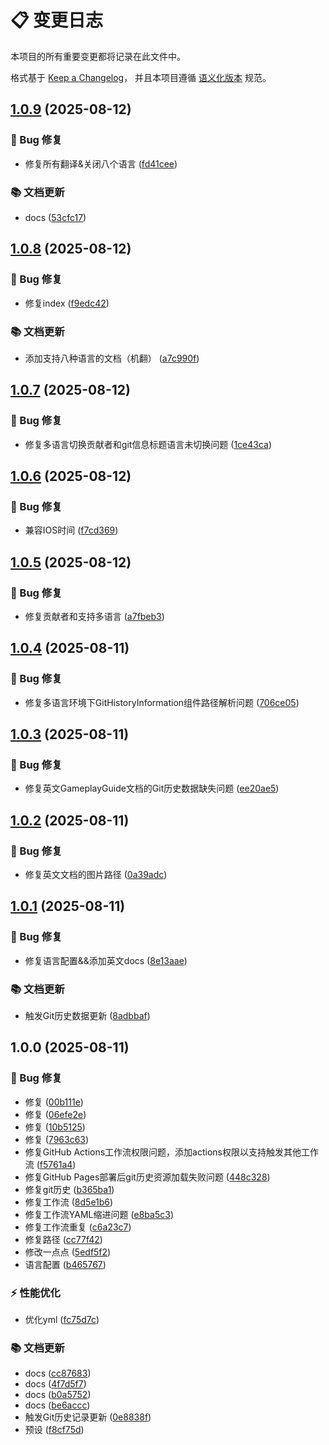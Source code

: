 # 📋 变更日志

本项目的所有重要变更都将记录在此文件中。

格式基于 [Keep a Changelog](https://keepachangelog.com/zh-CN/1.0.0/)，
并且本项目遵循 [语义化版本](https://semver.org/lang/zh-CN/) 规范。

## [1.0.9](https://github.com/Re0XIAOPA/doc_blocktavern/compare/v1.0.8...v1.0.9) (2025-08-12)

### 🐛 Bug 修复

* 修复所有翻译&关闭八个语言 ([fd41cee](https://github.com/Re0XIAOPA/doc_blocktavern/commit/fd41cee70d1949380f19a3ef56c533099b99a416))

### 📚 文档更新

* docs ([53cfc17](https://github.com/Re0XIAOPA/doc_blocktavern/commit/53cfc17ba0a0b3dfd9da13fcaaedb9bbd3cd0d16))

## [1.0.8](https://github.com/Re0XIAOPA/doc_blocktavern/compare/v1.0.7...v1.0.8) (2025-08-12)

### 🐛 Bug 修复

* 修复index ([f9edc42](https://github.com/Re0XIAOPA/doc_blocktavern/commit/f9edc429c4e4bfa796b07a9286eb50b67e1840b6))

### 📚 文档更新

* 添加支持八种语言的文档（机翻） ([a7c990f](https://github.com/Re0XIAOPA/doc_blocktavern/commit/a7c990f6b8450688ef2b73f093072e355a2746da))

## [1.0.7](https://github.com/Re0XIAOPA/doc_blocktavern/compare/v1.0.6...v1.0.7) (2025-08-12)

### 🐛 Bug 修复

* 修复多语言切换贡献者和git信息标题语言未切换问题 ([1ce43ca](https://github.com/Re0XIAOPA/doc_blocktavern/commit/1ce43ca91ec3051b976206b8e060d070f78b974b))

## [1.0.6](https://github.com/Re0XIAOPA/doc_blocktavern/compare/v1.0.5...v1.0.6) (2025-08-12)

### 🐛 Bug 修复

* 兼容IOS时间 ([f7cd369](https://github.com/Re0XIAOPA/doc_blocktavern/commit/f7cd3695a6c8204a1c6ae16f79cdd6b607d1bbaf))

## [1.0.5](https://github.com/Re0XIAOPA/doc_blocktavern/compare/v1.0.4...v1.0.5) (2025-08-12)

### 🐛 Bug 修复

* 修复贡献者和支持多语言 ([a7fbeb3](https://github.com/Re0XIAOPA/doc_blocktavern/commit/a7fbeb35ea1b703e34aabbd20fad9cdc042acc18))

## [1.0.4](https://github.com/Re0XIAOPA/doc_blocktavern/compare/v1.0.3...v1.0.4) (2025-08-11)

### 🐛 Bug 修复

* 修复多语言环境下GitHistoryInformation组件路径解析问题 ([706ce05](https://github.com/Re0XIAOPA/doc_blocktavern/commit/706ce05154e02802e48534b717974a6259793a35))

## [1.0.3](https://github.com/Re0XIAOPA/doc_blocktavern/compare/v1.0.2...v1.0.3) (2025-08-11)

### 🐛 Bug 修复

* 修复英文GameplayGuide文档的Git历史数据缺失问题 ([ee20ae5](https://github.com/Re0XIAOPA/doc_blocktavern/commit/ee20ae51ad41a2df8d94b2f9c697fd55a97a2a33))

## [1.0.2](https://github.com/Re0XIAOPA/doc_blocktavern/compare/v1.0.1...v1.0.2) (2025-08-11)

### 🐛 Bug 修复

* 修复英文文档的图片路径 ([0a39adc](https://github.com/Re0XIAOPA/doc_blocktavern/commit/0a39adc6ab002f09bfd4dff9349cc21d24ebfc24))

## [1.0.1](https://github.com/Re0XIAOPA/doc_blocktavern/compare/v1.0.0...v1.0.1) (2025-08-11)

### 🐛 Bug 修复

* 修复语言配置&&添加英文docs ([8e13aae](https://github.com/Re0XIAOPA/doc_blocktavern/commit/8e13aae6f17804f2fc6d2e890a7b64f3babe33a4))

### 📚 文档更新

* 触发Git历史数据更新 ([8adbbaf](https://github.com/Re0XIAOPA/doc_blocktavern/commit/8adbbaf1942942de8f0ee4e05a3a8dc68e3e7c19))

## 1.0.0 (2025-08-11)

### 🐛 Bug 修复

* 修复 ([00b111e](https://github.com/Re0XIAOPA/doc_blocktavern/commit/00b111e43d21c7f6cfc60649efa2732752056fde))
* 修复 ([06efe2e](https://github.com/Re0XIAOPA/doc_blocktavern/commit/06efe2ec07536bb3dfb9f5be88758fd456a071e3))
* 修复 ([10b5125](https://github.com/Re0XIAOPA/doc_blocktavern/commit/10b5125835ae88f639ce001d03a5540e08c350ba))
* 修复<GitHistoryInformation /> ([7963c63](https://github.com/Re0XIAOPA/doc_blocktavern/commit/7963c63fcd043fad4a38d578da36eb4fdf0084c9))
* 修复GitHub Actions工作流权限问题，添加actions权限以支持触发其他工作流 ([f5761a4](https://github.com/Re0XIAOPA/doc_blocktavern/commit/f5761a426c0518fb0ad0b9c12e5b2431decbb9a0))
* 修复GitHub Pages部署后git历史资源加载失败问题 ([448c328](https://github.com/Re0XIAOPA/doc_blocktavern/commit/448c328f949f181a96a17d87aa9f5b3a7e5a944a))
* 修复git历史 ([b365ba1](https://github.com/Re0XIAOPA/doc_blocktavern/commit/b365ba191e806fdb410233433134fa593ce691b5))
* 修复工作流 ([8d5e1b6](https://github.com/Re0XIAOPA/doc_blocktavern/commit/8d5e1b6b36b88a40f4d36c45ca8ae8b47f42827c))
* 修复工作流YAML缩进问题 ([e8ba5c3](https://github.com/Re0XIAOPA/doc_blocktavern/commit/e8ba5c377cf00947d24633bd569b0d50853771da))
* 修复工作流重复 ([c6a23c7](https://github.com/Re0XIAOPA/doc_blocktavern/commit/c6a23c7dc482c1215d06a7adb03f57fc7ba915b2))
* 修复路径 ([cc77f42](https://github.com/Re0XIAOPA/doc_blocktavern/commit/cc77f42427ec60ac1e8dfd02f88bb1cb5ed7dff1))
* 修改一点点 ([5edf5f2](https://github.com/Re0XIAOPA/doc_blocktavern/commit/5edf5f2cc2db81faa26827145c093951cc471223))
* 语言配置 ([b465767](https://github.com/Re0XIAOPA/doc_blocktavern/commit/b465767c03d34ec8fd67d1dc8df598376c65b44e))

### ⚡ 性能优化

* 优化yml ([fc75d7c](https://github.com/Re0XIAOPA/doc_blocktavern/commit/fc75d7c481ba7b254de458869d8eaec377f39861))

### 📚 文档更新

* docs ([cc87683](https://github.com/Re0XIAOPA/doc_blocktavern/commit/cc876835e664a69b893b71a4ca964482d2d3f18c))
* docs ([4f7d5f7](https://github.com/Re0XIAOPA/doc_blocktavern/commit/4f7d5f7093e7f74c93bba97ee972c9845c8dd4a8))
* docs ([b0a5752](https://github.com/Re0XIAOPA/doc_blocktavern/commit/b0a57524d76613465ab89c4b2dfeaa2281da244b))
* docs ([be6accc](https://github.com/Re0XIAOPA/doc_blocktavern/commit/be6acccd4da86b8c2b5b5c321ec59f52fec5d93b))
* 触发Git历史记录更新 ([0e8838f](https://github.com/Re0XIAOPA/doc_blocktavern/commit/0e8838f64dabea5641981134903656ca07dfd283))
* 预设 ([f8cf75d](https://github.com/Re0XIAOPA/doc_blocktavern/commit/f8cf75d9d8b6ff1e2fc32930c5b1faa64eb11a27))
